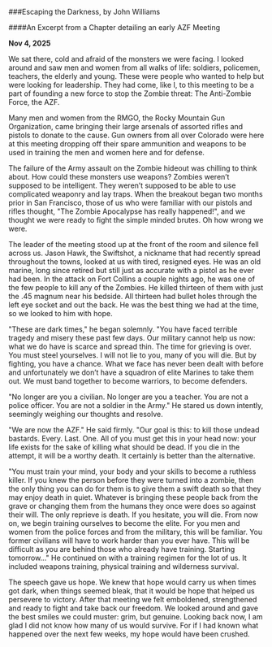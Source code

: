 ###Escaping the Darkness, by John Williams

####An Excerpt from a Chapter detailing an early AZF Meeting

**Nov 4, 2025**

We sat there, cold and afraid of the monsters we were facing.  I looked around and saw men and women from all walks of life:  soldiers, policemen, teachers, the elderly and young.  These were people who wanted to help but were looking for leadership.  They had come, like I, to this meeting to be a part of founding a new force to stop the Zombie threat:  The Anti-Zombie Force, the AZF.

Many men and women from the RMGO, the Rocky Mountain Gun Organization, came bringing their large arsenals of assorted rifles and pistols to donate to the cause.  Gun owners from all over Colorado were here at this meeting dropping off their spare ammunition and weapons to be used in training the men and women here and for defense.

The failure of the Army assault on the Zombie hideout was chilling to think about.  How could these monsters use weapons?   Zombies weren’t supposed to be intelligent.  They weren’t supposed to be able to use complicated weaponry and lay traps.  When the breakout began two months prior in San Francisco, those of us who were familiar with our pistols and rifles thought, "The Zombie Apocalypse has really happened!", and we thought we were ready to fight the simple minded brutes.  Oh how wrong we were.

The leader of the meeting stood up at the front of the room and silence fell across us.  Jason Hawk, the Swiftshot, a nickname that had recently spread throughout the towns, looked at us with tired, resigned eyes.  He was an old marine, long since retired but still just as accurate with a pistol as he ever had been.  In the attack on Fort Collins a couple nights ago, he was one of the few people to kill any of the Zombies.  He killed thirteen of them with just the .45 magnum near his bedside.  All thirteen had bullet holes through the left eye socket and out the back.  He was the best thing we had at the time, so we looked to him with hope.

"These are dark times," he began solemnly.  "You have faced terrible tragedy and misery these past few days.  Our military cannot help us now: what we do have is scarce and spread thin.  The time for grieving is over.  You must steel yourselves.  I will not lie to you, many of you will die.  But by fighting, you have a chance.  What we face has never been dealt with before and unfortunately we don’t have a squadron of elite Marines to take them out.  We must band together to become warriors, to become defenders.

"No longer are you a civilian.  No longer are you a teacher.  You are not a police officer.  You are not a soldier in the Army."  He stared us down intently, seemingly weighing our thoughts and resolve.

"We are now the AZF."  He said firmly.  "Our goal is this:  to kill those undead bastards.  Every.  Last.  One.  All of you must get this in your head now:  your life exists for the sake of killing what should be dead.  If you die in the attempt, it will be a worthy death.  It certainly is better than the alternative.

"You must train your mind, your body and your skills to become a ruthless killer.  If you knew the person before they were turned into a zombie, then the only thing you can do for them is to give them a swift death so that they may enjoy death in quiet.  Whatever is bringing these people back from the grave or changing them from the humans they once were does so against their will.  The only reprieve is death.  If you hesitate, you will die.  From now on, we begin training ourselves to become the elite.  For you men and women from the police forces and from the military, this will be familiar.  You former civilians will have to work harder than you ever have.  This will be difficult as you are behind those who already have training.  Starting tomorrow..."  He continued on with a training regimen for the lot of us.  It included weapons training, physical training and wilderness survival.

The speech gave us hope.  We knew that hope would carry us when times got dark, when things seemed bleak, that it would be hope that helped us persevere to victory.  After that meeting we felt emboldened, strengthened and ready to fight and take back our freedom.  We looked around and gave the best smiles we could muster: grim, but genuine.  Looking back now, I am glad I did not know how many of us would survive.  For if I had known what happened over the next few weeks, my hope would have been crushed.
